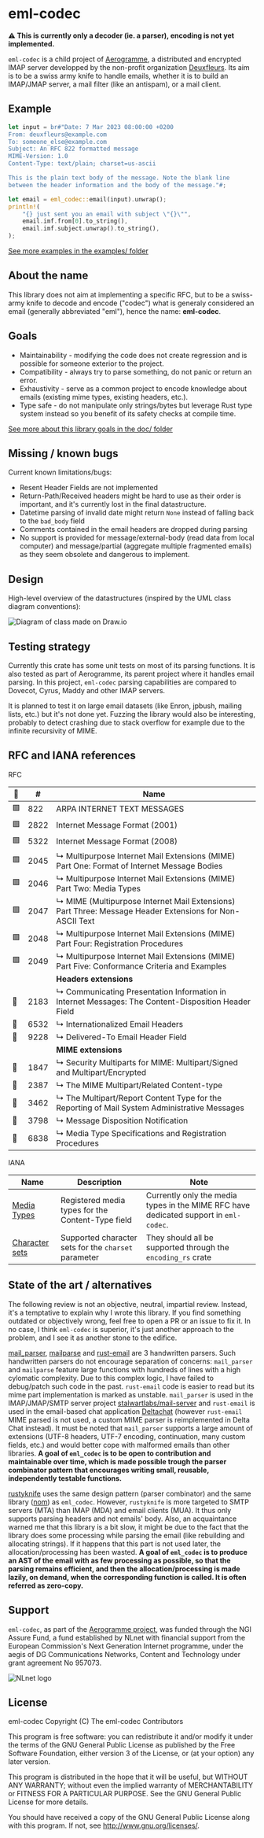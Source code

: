 # eml-codec

**⚠️ This is currently only a decoder (ie. a parser), encoding is not yet implemented.**

`eml-codec` is a child project of [Aerogramme](https://aerogramme.deuxfleurs.fr), a distributed and encrypted IMAP server developped by the non-profit organization [Deuxfleurs](https://deuxfleurs.fr).
Its aim is to be a swiss army knife to handle emails, whether it is to build an IMAP/JMAP server, a mail filter (like an antispam), or a mail client.

## Example

```rust
let input = br#"Date: 7 Mar 2023 08:00:00 +0200
From: deuxfleurs@example.com
To: someone_else@example.com
Subject: An RFC 822 formatted message
MIME-Version: 1.0
Content-Type: text/plain; charset=us-ascii

This is the plain text body of the message. Note the blank line
between the header information and the body of the message."#;

let email = eml_codec::email(input).unwrap();
println!(
    "{} just sent you an email with subject \"{}\"",
    email.imf.from[0].to_string(),
    email.imf.subject.unwrap().to_string(),
);
```

[See more examples in the examples/ folder](./examples/)

## About the name

This library does not aim at implementing a specific RFC, but to be a swiss-army knife to decode and encode ("codec") what is generaly considered an email (generally abbreviated "eml"), hence the name: **eml-codec**.

## Goals

- Maintainability - modifying the code does not create regression and is possible for someone exterior to the project.
- Compatibility - always try to parse something, do not panic or return an error.
- Exhaustivity - serve as a common project to encode knowledge about emails (existing mime types, existing headers, etc.).
- Type safe - do not manipulate only strings/bytes but leverage Rust type system instead so you benefit of its safety checks at compile time.

[See more about this library goals in the doc/ folder](./doc/goals.md)

## Missing / known bugs

Current known limitations/bugs:

 - Resent Header Fields are not implemented
 - Return-Path/Received headers might be hard to use as their order is important, and it's currently lost in the final datastructure.
 - Datetime parsing of invalid date might return `None` instead of falling back to the `bad_body` field
 - Comments contained in the email headers are dropped during parsing
 - No support is provided for message/external-body (read data from local computer) and message/partial (aggregate multiple fragmented emails) as they seem obsolete and dangerous to implement.

## Design

High-level overview of the datastructures (inspired by the UML class diagram conventions):

![Diagram of class made on Draw.io](./doc/class-uml.png)

## Testing strategy

Currently this crate has some unit tests on most of its parsing functions.
It is also tested as part of Aerogramme, its parent project where it handles email parsing.
In this project,  `eml-codec` parsing capabilities are compared to Dovecot, Cyrus, Maddy and other IMAP servers.

It is planned to test it on large email datasets (like Enron, jpbush, mailing lists, etc.) but it's not done yet.
Fuzzing the library would also be interesting, probably to detect crashing due to stack overflow for example
due to the infinite recursivity of MIME.

## RFC and IANA references

RFC

| 🚩 | # | Name |
|----|---|------|
| 🟩 |822	| ARPA INTERNET TEXT MESSAGES| 
| 🟩 |2822	| Internet Message Format (2001) | 	
| 🟩 |5322	| Internet Message Format (2008) | 	
| 🟩 |2045	| ↳ Multipurpose Internet Mail Extensions (MIME) Part One: Format of Internet Message Bodies |
| 🟩 |2046	| ↳ Multipurpose Internet Mail Extensions (MIME) Part Two: Media Types | 
| 🟩 |2047	| ↳ MIME (Multipurpose Internet Mail Extensions) Part Three: Message Header Extensions for Non-ASCII Text | 
| 🟩 |2048	| ↳ Multipurpose Internet Mail Extensions (MIME) Part Four: Registration Procedures | 
| 🟩 |2049	| ↳ Multipurpose Internet Mail Extensions (MIME) Part Five: Conformance Criteria and Examples |
|    |      | **Headers extensions** |
| 🔴 |2183  | ↳ Communicating Presentation Information in Internet Messages: The Content-Disposition Header Field |
| 🔴 |6532	| ↳ Internationalized Email Headers |
| 🔴 |9228  | ↳ Delivered-To Email Header Field |
|    |      | **MIME extensions** |
| 🔴 |1847  | ↳ Security Multiparts for MIME: Multipart/Signed and Multipart/Encrypted |
| 🔴 |2387  | ↳ The MIME Multipart/Related Content-type |
| 🔴 |3462  | ↳ The Multipart/Report Content Type for the Reporting of Mail System Administrative Messages |
| 🔴 |3798  | ↳ Message Disposition Notification |
| 🔴 |6838  | ↳ Media Type Specifications and Registration Procedures |

IANA

| Name | Description | Note |
|------|-------------|------|
| [Media Types](https://www.iana.org/assignments/media-types/media-types.xhtml) | Registered media types for the Content-Type field | Currently only the media types in the MIME RFC have dedicated support in `eml-codec`. |
| [Character sets](https://www.iana.org/assignments/character-sets/character-sets.xhtml) | Supported character sets for the `charset` parameter | They should all be supported through the `encoding_rs` crate |

## State of the art / alternatives

The following review is not an objective, neutral, impartial review. Instead, it's a temptative 
to explain why I wrote this library. If you find something outdated or objectively wrong, feel free to open a PR or an issue to fix it.
In no case, I think `eml-codec` is superior, it's just another approach to the problem, and I see it as another stone to the edifice.

[mail\_parser](https://github.com/stalwartlabs/mail-parser), [mailparse](https://github.com/staktrace/mailparse) and [rust-email](https://github.com/deltachat/rust-email) 
are 3 handwritten parsers. Such handwritten parsers do not encourage separation of concerns: `mail_parser` and `mailparse` feature large functions with hundreds of lines
with a high cylomatic complexity. Due to this complex logic, I have failed to debug/patch such code in the past. 
`rust-email` code is easier to read but its mime part implementation is marked as unstable. `mail_parser` is used in the IMAP/JMAP/SMTP server project [stalwartlabs/mail-server](https://github.com/stalwartlabs/mail-server) and `rust-email` is used in the email-based chat application [Deltachat](https://github.com/deltachat) (however `rust-email` MIME parsed is not used, a custom MIME parser is reimplemented in Delta Chat instead). It must be noted that `mail_parser` supports a large amount of extensions (UTF-8 headers, UTF-7 encoding, continuation, many custom fields, etc.) and would better cope with malformed emails than other libraries. **A goal of `eml_codec` is to be open to contribution and maintainable over time, which is made possible trough the parser combinator pattern that encourages writing small, reusable, independently testable functions.**

[rustyknife](https://github.com/jothan/rustyknife) uses the same design pattern (parser combinator) and the same library ([nom](https://github.com/rust-bakery/nom)) as `eml_codec`. However, `rustyknife` is more targeted to SMTP servers (MTA) than IMAP (MDA) and email clients (MUA).
It thus only supports parsing headers and not emails' body. Also, an acquaintance warned me that this library is a bit slow,
it might be due to the fact that the library does some processing while parsing the email (like rebuilding and allocating strings).
If it happens that this part is not used later, the allocation/processing has been wasted.
**A goal of `eml_codec` is to produce an AST of the email with as few processing as possible, so that the parsing remains efficient,
and then the allocation/processing is made lazily, on demand, when the corresponding function is called. It is often referred as zero-copy.**
 
## Support

`eml-codec`, as part of the [Aerogramme project](https://nlnet.nl/project/Aerogramme/), was funded through the NGI Assure Fund, a fund established by NLnet with financial support from the European Commission's Next Generation Internet programme, under the aegis of DG Communications Networks, Content and Technology under grant agreement No 957073.

![NLnet logo](https://aerogramme.deuxfleurs.fr/images/nlnet.svg)

## License

eml-codec
Copyright (C)  The eml-codec Contributors

This program is free software: you can redistribute it and/or modify
it under the terms of the GNU General Public License as published by
the Free Software Foundation, either version 3 of the License, or
(at your option) any later version.

This program is distributed in the hope that it will be useful,
but WITHOUT ANY WARRANTY; without even the implied warranty of
MERCHANTABILITY or FITNESS FOR A PARTICULAR PURPOSE.  See the
GNU General Public License for more details.

You should have received a copy of the GNU General Public License
along with this program.  If not, see <http://www.gnu.org/licenses/>.
